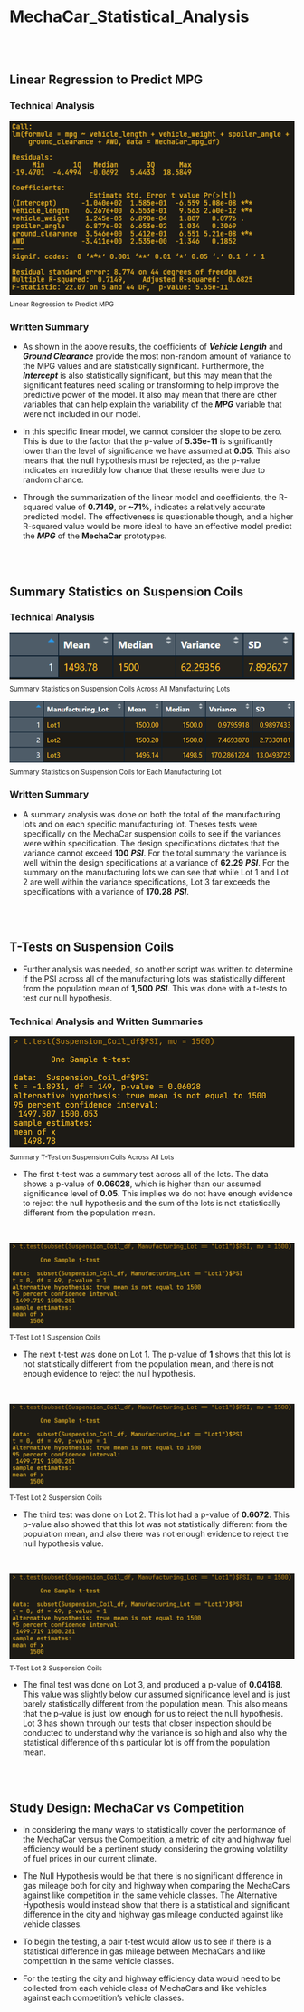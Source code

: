 # MechaCar_Statistical_Analysis

<br>
<br>

## Linear Regression to Predict MPG

### Technical Analysis

![Linear Regression to Predict MPG](Resources/LR_to_predict_MPG.png "Linear Regression to Predict MPG")
<br>
<sub>Linear Regression to Predict MPG</sub>


### Written Summary

- As shown in the above results, the coefficients of ***Vehicle Length*** and ***Ground Clearance*** provide the most non-random amount of variance to the MPG values and are statistically significant. Furthermore, the ***Intercept*** is also statistically significant, but this may mean that the significant features need scaling or transforming to help improve the predictive power of the model. It also may mean that there are other variables that can help explain the variability of the ***MPG*** variable that were not included in our model.

- In this specific linear model, we cannot consider the slope to be zero. This is due to the factor that the p-value of **5.35e-11** is significantly lower than the level of significance we have assumed at **0.05**. This also means that the null hypothesis must be rejected, as the p-value indicates an incredibly low chance that these results were due to random chance.

- Through the summarization of the linear model and coefficients, the R-squared value of **0.7149**, or **~71%**, indicates a relatively accurate predicted model. The effectiveness is questionable though, and a higher R-squared value would be more ideal to have an effective model predict the ***MPG*** of the **MechaCar** prototypes.

<br>
<br>

## Summary Statistics on Suspension Coils

### Technical Analysis

![Summary Statistics on Suspension Coils Across All Manufacturing Lots](Resources/Total_Summary_SC.png "Summary Statistics on Suspension Coils Across All Manufacturing Lots")
<br>
<sub>Summary Statistics on Suspension Coils Across All Manufacturing Lots</sub>


![Summary Statistics on Suspension Coils For Each Manufacturing Lot](Resources/Lot_Summary_SC.png "Summary Statistics on Suspension Coils For Each Manufacturing Lot")
<br>
<sub>Summary Statistics on Suspension Coils for Each Manufacturing Lot</sub>


### Written Summary

- A summary analysis was done on both the total of the manufacturing lots and on each specific manufacturing lot. Theses tests were specifically on the MechaCar suspension coils to see if the variances were within specification. The design specifications dictates that the variance cannot exceed **100** ***PSI***. For the total summary the variance is well within the design specifications at a variance of **62.29** ***PSI***. For the summary on the manufacturing lots we can see that while Lot 1 and Lot 2 are well within the variance specifications, Lot 3 far exceeds the specifications with a variance of **170.28** ***PSI***.

<br>
<br>

## T-Tests on Suspension Coils

- Further analysis was needed, so another script was written to determine if the PSI across all of the manufacturing lots was statistically different from the population mean of **1,500** ***PSI***. This was done with a t-tests to test our null hypothesis.


### Technical Analysis and Written Summaries

![Summary T-Tests of Suspension Coils Across All Lots](Resources/T-test_Total_Lots.png "Summary T-Test of Suspension Coils Across All Lots")
<br>
<sub>Summary T-Test on Suspension Coils Across All Lots</sub>

- The first t-test was a summary test across all of the lots. The data shows a p-value of **0.06028**, which is higher than our assumed significance level of **0.05**. This implies we do not have enough evidence to reject the null hypothesis and the sum of the lots is not statistically different from the population mean.

<br>

![T-Test Lot 1 Suspension Coils](Resources/T-Test_Lot1.png "T-Test Lot 1 Suspension Coils")
<br>
<sub>T-Test Lot 1 Suspension Coils</sub>

- The next t-test was done on Lot 1. The p-value of **1** shows that this lot is not statistically different from the population mean, and there is not enough evidence to reject the null hypothesis.

<br>

![T-Test Lot 2 Suspension Coils](Resources/T-Test_Lot1.png "T-Test Lot 2 Suspension Coils")
<br>
<sub>T-Test Lot 2 Suspension Coils</end>

- The third test was done on Lot 2. This lot had a p-value of **0.6072**. This p-value also showed that this lot was not statistically different from the population mean, and also there was not enough evidence to reject the null hypothesis value.

<br>

![T-Test Lot 3 Suspension Coils](Resources/T-Test_Lot1.png "T-Test Lot 3 Suspension Coils")
<sub>T-Test Lot 3 Suspension Coils</sub>

- The final test was done on Lot 3, and produced a p-value of **0.04168**. This value was slightly below our assumed significance level and is just barely statistically different from the population mean. This also means that the p-value is just low enough for us to reject the null hypothesis. Lot 3 has shown through our tests that closer inspection should be conducted to understand why the variance is so high and also why the statistical difference of this particular lot is off from the population mean.

<br>
<br>

## Study Design: MechaCar vs Competition

- In considering the many ways to statistically cover the performance of the MechaCar versus the Competition, a metric of city and highway fuel efficiency would be a pertinent study considering the growing volatility of fuel prices in our current climate.

- The Null Hypothesis would be that there is no significant difference in gas mileage both for city and highway when comparing the MechaCars against like competition in the same vehicle classes.
The Alternative Hypothesis would instead show that there is a statistical and significant difference in the city and highway gas mileage conducted against like vehicle classes.

- To begin the testing, a pair t-test would allow us to see if there is a statistical difference in gas mileage between MechaCars and like competition in the same vehicle classes.

- For the testing the city and highway efficiency data would need to be collected from each vehicle class of MechaCars and like vehicles against each competition’s vehicle classes.
